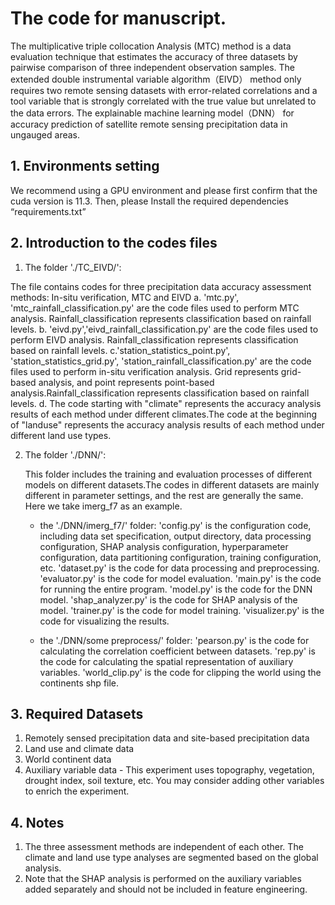 # The code for manuscript.
The multiplicative triple collocation Analysis (MTC) method is a data evaluation technique that estimates the accuracy of three datasets by pairwise comparison of three independent observation samples. 
The extended double instrumental variable algorithm（EIVD） method only requires two remote sensing datasets with error-related correlations and a tool variable that is strongly correlated with the true value but unrelated to the data errors.
The explainable machine learning model（DNN） for accuracy prediction of satellite remote sensing precipitation data in ungauged areas.

## 1. Environments setting

We recommend using a GPU environment and please first confirm that the cuda version is 11.3. Then, please Install the required dependencies “requirements.txt”

## 2. Introduction to the codes files

1. The folder './TC_EIVD/':

The file contains codes for three precipitation data accuracy assessment methods: In-situ verification, MTC and EIVD
  a. 'mtc.py', 'mtc_rainfall_classification.py' are the code files used to perform  MTC analysis. Rainfall_classification represents classification based on rainfall levels.
  b. 'eivd.py','eivd_rainfall_classification.py' are the code files used to perform  EIVD analysis. Rainfall_classification represents classification based on rainfall levels.
  c.'station_statistics_point.py', 'station_statistics_grid.py', 'station_rainfall_classification.py' are the code files used to perform  in-situ verification analysis. Grid represents grid-based analysis, and point represents point-based analysis.Rainfall_classification represents classification based on rainfall levels.
  d. The code starting with "climate" represents the accuracy analysis results of each method under different climates.The code at the beginning of "landuse" represents the accuracy analysis results of each method under different land use types.

2. The folder './DNN/':

   This folder includes the training and evaluation processes of different models on different datasets.The codes in different datasets are mainly different in parameter settings, and the rest are generally the same. Here we take imerg_f7 as an example.

   - the './DNN/imerg_f7/' folder: 
   'config.py' is the configuration code, including data set specification, output directory, data processing configuration, SHAP analysis configuration, hyperparameter configuration, data partitioning configuration, training configuration, etc.
  'dataset.py' is the code for data processing and preprocessing.
  'evaluator.py' is the code for model evaluation.
  'main.py' is the code for running the entire program.
  'model.py' is the code for the DNN model.
  'shap_analyzer.py' is the code for SHAP analysis of the model.
  'trainer.py' is the code for model training.
  'visualizer.py' is the code for visualizing the results.

   - the './DNN/some preprocess/' folder: 'pearson.py' is the code for calculating the correlation coefficient between datasets. 'rep.py' is the code for calculating the spatial representation of auxiliary variables. 'world_clip.py' is the code for clipping the world using the continents shp file.

## 3. Required Datasets
1. Remotely sensed precipitation data and site-based precipitation data
2. Land use and climate data
3. World continent data
3. Auxiliary variable data - This experiment uses topography, vegetation, drought index, soil texture, etc. You may consider adding other variables to enrich the experiment.

## 4. Notes
1. The three assessment methods are independent of each other. The climate and land use type analyses are segmented based on the global analysis.
2. Note that the SHAP analysis is performed on the auxiliary variables added separately and should not be included in feature engineering.
